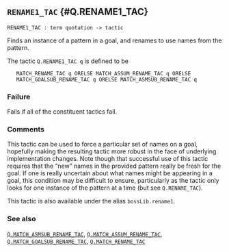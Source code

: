 ## `RENAME1_TAC` {#Q.RENAME1_TAC}


```
RENAME1_TAC : term quotation -> tactic
```



Finds an instance of a pattern in a goal, and renames to use names
from the pattern.


The tactic `Q.RENAME1_TAC q` is defined to be
    
       MATCH_RENAME_TAC q ORELSE MATCH_ASSUM_RENAME_TAC q ORELSE
       MATCH_GOALSUB_RENAME_TAC q ORELSE MATCH_ASMSUB_RENAME_TAC q
    



### Failure

Fails if all of the constituent tactics fail.

### Comments

This tactic can be used to force a particular set of names on a goal,
hopefully making the resulting tactic more robust in the face of
underlying implementation changes. Note though that successful use of
this tactic requires that the “new” names in the provided pattern
really be fresh for the goal. If one is really uncertain about what
names might be appearing in a goal, this condition may be difficult to
ensure, particularly as the tactic only looks for one instance of the pattern at a time (but see `Q.RENAME_TAC`).

This tactic is also available under the alias `bossLib.rename1`.

### See also

[`Q.MATCH_ASMSUB_RENAME_TAC`](#Q.MATCH_ASMSUB_RENAME_TAC), [`Q.MATCH_ASSUM_RENAME_TAC`](#Q.MATCH_ASSUM_RENAME_TAC), [`Q.MATCH_GOALSUB_RENAME_TAC`](#Q.MATCH_GOALSUB_RENAME_TAC), [`Q.MATCH_RENAME_TAC`](#Q.MATCH_RENAME_TAC)

